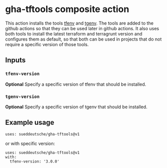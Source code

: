 # gha-tftools composite action

This action installs the tools [tfenv](https://github.com/tfutils/tfenv) and [tgenv](https://github.com/taosmountain/tgenv). The tools are added to the github actions so that they can be used later in github actions. It also uses both tools to install the latest terraform and terragrunt version and configures them as default, so that both can be used in projects that do not require a specific version of those tools.

## Inputs

### `tfenv-version`

**Optional** Specify a specific version of tfenv that should be installed.

### `tgenv-version`

**Optional** Specify a specific version of tgenv that should be installed.

## Example usage
```
uses: sueddeutsche/gha-tftools@v1
```

or with specific version:

```
uses: sueddeutsche/gha-tftools@v1
with:
  tfenv-version: '3.0.0'
```

